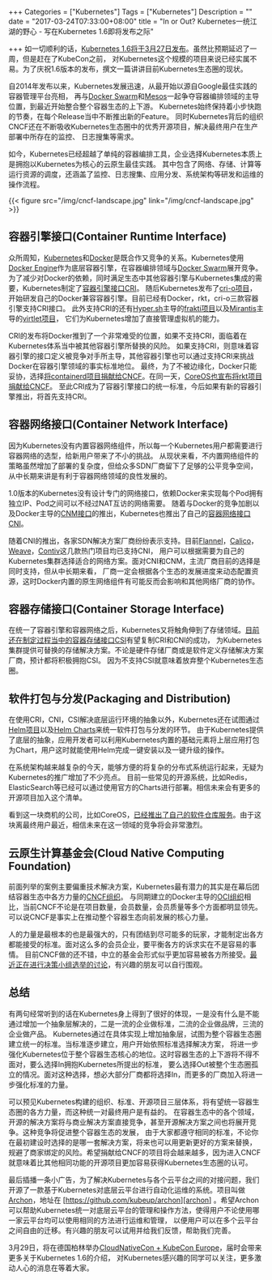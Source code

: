 +++
Categories = ["Kubernetes"]
Tags = ["Kubernetes"]
Description = ""
date = "2017-03-24T07:33:00+08:00"
title = "In or Out? Kubernetes一统江湖的野心 - 写在Kubernetes 1.6即将发布之际"

+++
如一切顺利的话，[Kubernetes 1.6将于3月27日发布][k8s-16-release]。虽然比预期延迟了一周，但是赶在了KubeCon之前，
对Kubernetes这个规模的项目来说已经实属不易。为了庆祝1.6版本的发布，撰文一篇讲讲目前Kubernetes生态圈的现状。

自2014年发布以来，Kubernetes发展迅速，从最开始以源自Google最佳实践的容器管理平台亮相，
再与[Docker Swarm][docker-swarm]和[Mesos][mesos]一起争夺容器编排领域的主导位置，到最近开始整合整个容器生态的上下游。
Kubernetes始终保持着小步快跑的节奏，在每个Release当中不断推出新的Feature。
同时Kubernetes背后的组织CNCF还在不断吸收Kubernetes生态圈中的优秀开源项目，解决最终用户在生产部署中所存在的监控、
日志搜集等需求。

如今，Kubernetes已经超越了单纯的容器编排工具，企业选择Kubernetes本质上是拥抱以Kubernetes为核心的云原生最佳实践。
其中包含了网络、存储、计算等运行资源的调度，还涵盖了监控、日志搜集、应用分发、系统架构等研发和运维的操作流程。

{{< figure src="/img/cncf-landscape.jpg" link="/img/cncf-landscape.jpg" >}}

## 容器引擎接口(Container Runtime Interface)

众所周知，[Kubernetes][kubernetes]和[Docker][docker]是既合作又竞争的关系。Kubernetes使用[Docker Engine][docker-engine]作为底层容器引擎，在容器编排领域与[Docker
Swarm][docker-swarm]展开竞争。为了减少对Docker的依赖，同时满足生态中其他容器引擎与Kubernetes集成的需要，Kubernetes制定了[容器引擎接口CRI][cri]。
随后Kubernetes发布了[cri-o项目][cri-o]，开始研发自己的Docker兼容容器引擎。目前已经有Docker，rkt，cri-o三款容器引擎支持CRI接口。
此外支持CRI的还有[Hyper.sh][hyper-sh]主导的[frakti项目][frakti]以及[Mirantis][mirantis]主导的[virtlet项目][virtlet]，
它们为Kubernetes增加了直接管理虚拟机的能力。

CRI的发布将Docker推到了一个非常难受的位置，如果不支持CRI，面临着在Kubernetes体系当中被其他容器引擎所替换的风险。
如果支持CRI，则意味着容器引擎的接口定义被竞争对手所主导，其他容器引擎也可以通过支持CRI来挑战Docker在容器引擎领域的事实标准地位。
最终，为了不被边缘化，Docker只能妥协，选择[将containerd项目捐献给CNCF][containerd-donation]。在同一天，[CoreOS也宣布将rkt项目捐献给CNCF][rkt-donation]。
至此CRI成为了容器引擎接口的统一标准，今后如果有新的容器引擎推出，将首先支持CRI。

## 容器网络接口(Container Network Interface)

因为Kubernetes没有内置容器网络组件，所以每一个Kubernetes用户都需要进行容器网络的选型，给新用户带来了不小的挑战。
从现状来看，不内置网络组件的策略虽然增加了部署的复杂度，但给众多SDN厂商留下了足够的公平竞争空间，从中长期来讲是有利于容器网络领域的良性发展的。

1.0版本的Kubernetes没有设计专门的网络接口，依赖Docker来实现每个Pod拥有独立IP、Pod之间可以不经过NAT互访的网络需要。
随着与Docker的竞争加剧以及Docker主导的[CNM接口][cnm]的推出，Kubernetes也推出了自己的[容器网络接口CNI][cni]。

随着CNI的推出，各家SDN解决方案厂商纷纷表示支持。目前[Flannel][flannel]，[Calico][calico]，[Weave][weave]，[Contiv][contiv]这几款热门项目均已支持CNI，
用户可以根据需要为自己的Kubernetes集群选择适合的网络方案。面对CNI和CNM，主流厂商目前的选择是同时支持，但从中长期来看，
厂商一定会根据各个生态的发展进度来动态配置资源，这时Docker内置的原生网络组件有可能反而会影响和其他网络厂商的协作。

## 容器存储接口(Container Storage Interface)

在统一了容器引擎和容器网络之后，Kubernetes又将触角伸到了存储领域。[目前还在制定过程当中的容器存储接口CSI][csi]有望复制CRI和CNI的成功，
为Kubernetes集群提供可替换的存储解决方案。不论是硬件存储厂商或是软件定义存储解决方案厂商，预计都将积极拥抱CSI。
因为不支持CSI就意味着放弃整个Kubernetes生态圈。

## 软件打包与分发(Packaging and Distribution)

在使用CRI，CNI，CSI解决底层运行环境的抽象以外，Kubernetes还在试图通过[Helm项目][helm]以及[Helm Charts][helm-charts]来统一软件打包与分发的环节。
由于Kubernetes提供了底层的抽象，应用开发者可以利用Kubernetes内置的基础元素将上层应用打包为Chart，用户这时就能使用Helm完成一键安装以及一键升级的操作。

在系统架构越来越复杂的今天，能够方便的将复杂的分布式系统运行起来，无疑为Kubernetes的推广增加了不少亮点。
目前一些常见的开源系统，比如Redis，ElasticSearch等已经可以通过使用官方的Charts进行部署。相信未来会有更多的开源项目加入这个清单。

看到这一块商机的公司，比如CoreOS，[已经推出了自己的软件仓库服务][app-registry-release]。由于这块离最终用户最近，相信未来在这一领域的竞争将会非常激烈。

## 云原生计算基金会(Cloud Native Computing Foundation)

前面列举的案例主要偏重技术解决方案，Kubernetes最有潜力的其实是在幕后团结容器生态中各方力量的[CNCF组织][cncf]。
与同期建立的Docker主导的[OCI组织][oci]相比，当前CNCF不论是在项目数量，会员数量，会员质量等多个方面都明显领先。
可以说CNCF是事实上在推动整个容器生态向前发展的核心力量。

人的力量是最根本的也是最强大的，只有团结到尽可能多的玩家，才能制定出各方都能接受的标准。面对这么多的会员企业，要平衡各方的诉求实在不是容易的事情。
目前CNCF做的还不错，中立的基金会形式似乎更加容易被各方所接受。[最近正在进行决策小组选举的讨论][cncf-election]，有兴趣的朋友可以自行围观。

## 总结

有两句经常听到的话在Kubernetes身上得到了很好的体现，一是没有什么是不能通过增加一个抽象层解决的，二是一流的企业做标准，二流的企业做品牌，三流的企业做产品。
Kubernetes通过在具体实现上增加抽象层，试图为整个容器生态圈建立统一的标准。当标准逐步建立，用户开始依照标准选择解决方案，
将进一步强化Kubernetes位于整个容器生态核心的地位。这时容器生态的上下游将不得不面对，要么选择In拥抱Kubernetes所提出的标准，
要么选择Out被整个生态圈孤立的情况。面对这种选择，想必大部分厂商都将选择In，而更多的厂商加入将进一步强化标准的力量。

可以预见Kubernetes构建的组织、标准、开源项目三层体系，将有望统一容器生态圈的各方力量，而这种统一对最终用户是有益的。
在容器生态中的各个领域，开源的解决方案将与商业解决方案直接竞争，甚至开源解决方案之间也将展开竞争。这种竞争将促进整个容器生态的发展，
由于大家都遵守相同的标准，不论你在最初建设时选择的是哪一套解决方案，将来也可以用更新更好的方案来替换，
规避了商家绑定的风险。希望捐献给CNCF的项目将会越来越多，因为进入CNCF就意味着比其他相同功能的开源项目更加容易获得Kubernetes生态圈的认可。

最后插播一条小广告，为了解决Kubernetes与各个云平台之间的对接问题，我们开源了一款基于Kubernetes对底层云平台进行自动化运维的系统。项目叫做[Archon][archon]，地址在
[https://github.com/kubeup/archon][archon] 。希望Archon可以帮助Kubernetes统一对底层云平台的管理和操作方法，使得用户不论使用哪一家云平台均可以使用相同的方法进行运维和管理，
以便用户可以在多个云平台之间自由的迁移。有兴趣的朋友可以试用并给我们反馈，帮助我们完善。

3月29日，将在德国柏林举办[CloudNativeCon + KubeCon Europe][kubecon]，届时会带来更多关于Kubernetes 1.6的介绍，
对Kubernetes感兴趣的同学可以关注，更多激动人心的消息在等着大家。

[k8s-16-release]: https://groups.google.com/forum/#!msg/kubernetes-dev/TSsAYVgjYzo/1CoCKuEGCQAJ
[docker-swarm]: https://docs.docker.com/engine/swarm/
[mesos]: http://mesos.apache.org/
[kubernetes]: https://kubernetes.io/
[docker]: https://www.docker.com/
[docker-engine]: https://docs.docker.com/engine/
[cri]: http://blog.kubernetes.io/2016/12/container-runtime-interface-cri-in-kubernetes.html
[cri-o]: https://github.com/kubernetes-incubator/cri-o
[hyper-sh]: https://hyper.sh/
[frakti]: https://github.com/kubernetes/frakti
[mirantis]: https://www.mirantis.com/
[virtlet]: https://github.com/Mirantis/virtlet
[containerd-donation]: https://blog.docker.com/2017/03/docker-donates-containerd-to-cncf/
[rkt-donation]: https://coreos.com/blog/rkt-container-runtime-to-the-cncf.html
[cnm]: https://github.com/docker/libnetwork/blob/master/docs/design.md
[cni]: https://github.com/containernetworking/cni
[flannel]: https://github.com/coreos/flannel
[calico]: https://www.projectcalico.org/
[weave]: https://github.com/weaveworks/weave
[contiv]: http://contiv.github.io/
[csi]: https://docs.google.com/document/d/1JMNVNP-ZHz8cGlnqckOnpJmHF-DNY7IYP-Di7iuVhQI/edit
[helm]: https://github.com/kubernetes/helm
[helm-charts]: https://github.com/kubernetes/charts
[app-registry-release]: https://coreos.com/blog/quay-application-registry-for-kubernetes.html
[cncf]: https://www.cncf.io/
[oci]: https://www.opencontainers.org/
[cncf-election]: https://groups.google.com/forum/#!msg/kubernetes-dev/4e8WOnMvZC0/eZIvrFYlCAAJ
[archon]: https://github.com/kubeup/archon
[kubecon]: http://events.linuxfoundation.org/events/cloudnativecon-and-kubecon-europe
